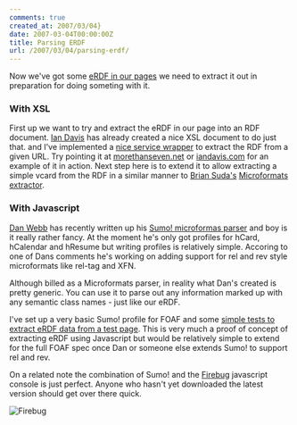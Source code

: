 ```yaml
---
comments: true
created_at: 2007/03/04}
date: 2007-03-04T00:00:00Z
title: Parsing ERDF
url: /2007/03/04/parsing-erdf/
---
```


Now we've got some [eRDF in our pages](http://morethanseven.net/posts/microformats-and-erdf-sitting-in-a-tree/) we need to extract it out in preparation for doing someting with it.

### With XSL

First up we want to try and extract the eRDF in our page into an RDF document. [Ian Davis](http://iandavis.com) has already created a nice XSL document to do just that. and I've implemented a [nice service wrapper](http://morethanseven.net/presents/erdf/) to extract the RDF from a given URL. Try pointing it at [morethanseven.net](http://morethanseven.net) or [iandavis.com](http://iandavis.com) for an example of it in action. Next step here is to extend it to allow extracting a simple vcard from the RDF in a similar manner to [Brian Suda's](http://suda.co.uk/) [Microformats extractor](http://suda.co.uk/projects/X2V/).

### With Javascript

[Dan Webb](http://www.danwebb.net/) has recently written up his [Sumo! microformas parser](http://www.danwebb.net/2007/2/9/sumo-a-generic-microformats-parser-for-javascript) and boy is it really rather fancy. At the moment he's only got profiles for hCard, hCalendar and hResume but writing profiles is relatively simple. Accoring to one of Dans comments he's working on adding support for rel and rev style microformats like rel-tag and XFN.

Although billed as a Microformats parser, in reality what Dan's created is pretty generic. You can use it to parse out any information marked up with any semantic class names - just like our eRDF.

I've set up a very basic Sumo! profile for FOAF and some [simple tests to extract eRDF data from a test page](http://morethanseven.net/presents/foaf/). This is very much a proof of concept of extracting eRDF using Javascript but would be relatively simple to extend for the full FOAF spec once Dan or someone else extends Sumo! to support rel and rev.

On a related note the combination of Sumo! and the [Firebug](http://www.getfirebug.com/) javascript console is just perfect. Anyone who hasn't yet downloaded the latest version should get over there quick.

![Firebug](http://morethanseven.net/_assets/media/imgFirebug.png "Firebug")
